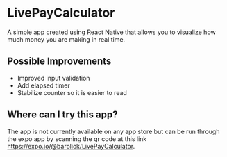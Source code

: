 # LivePayCalculator
A simple app created using React Native that allows you to visualize how much money you are making in real time.
## Possible Improvements
- Improved input validation
- Add elapsed timer
- Stabilize counter so it is easier to read
## Where can I try this app?
The app is not currently available on any app store but can be run through the expo app by scanning the qr code at this link https://expo.io/@barolick/LivePayCalculator. 

